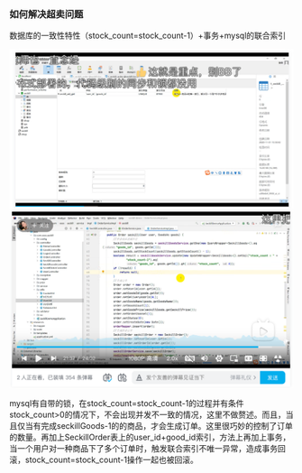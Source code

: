 ### 如何解决超卖问题

数据库的一致性特性（stock_count=stock_count-1）+事务+mysql的联合索引

<img src="03超卖问题.assets/image-20240923214312354.png" alt="image-20240923214312354" style="zoom:50%;" />

<img src="03超卖问题.assets/image-20240923215928365.png" alt="image-20240923215928365" style="zoom:50%;" />

mysql有自带的锁，在stock_count=stock_count-1的过程并有条件stock_count>0的情况下，不会出现并发不一致的情况，这里不做赘述。而且，当且仅当有完成seckillGoods-1的的商品，才会生成订单。这里很巧妙的控制了订单的数量。再加上SeckillOrder表上的user_id+good_id索引，方法上再加上事务，当一个用户对一种商品下了多个订单时，触发联合索引不唯一异常，造成事务回滚，stock_count=stock_count-1操作一起也被回滚。
